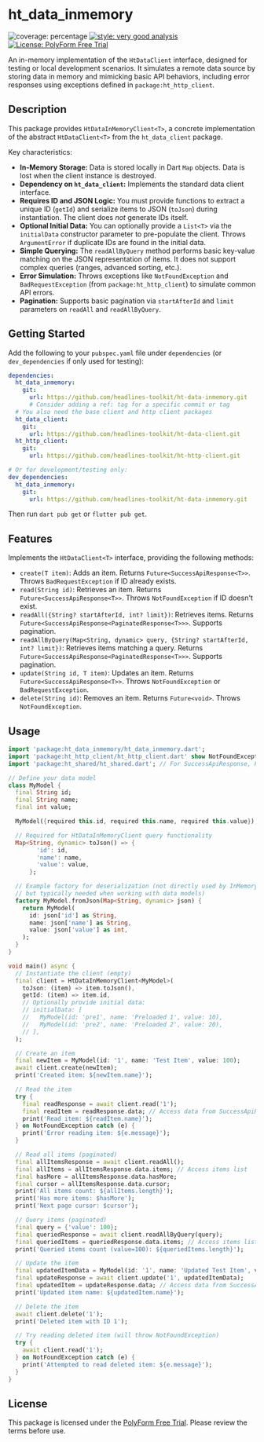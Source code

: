 # ht_data_inmemory

![coverage: percentage](https://img.shields.io/badge/coverage-98-green)
[![style: very good analysis](https://img.shields.io/badge/style-very_good_analysis-B22C89.svg)](https://pub.dev/packages/very_good_analysis)
[![License: PolyForm Free Trial](https://img.shields.io/badge/License-PolyForm%20Free%20Trial-blue)](https://polyformproject.org/licenses/free-trial/1.0.0)

An in-memory implementation of the `HtDataClient` interface, designed for testing or local development scenarios. It simulates a remote data source by storing data in memory and mimicking basic API behaviors, including error responses using exceptions defined in `package:ht_http_client`.

## Description

This package provides `HtDataInMemoryClient<T>`, a concrete implementation of the abstract `HtDataClient<T>` from the `ht_data_client` package.

Key characteristics:
- **In-Memory Storage:** Data is stored locally in Dart `Map` objects. Data is lost when the client instance is destroyed.
- **Dependency on `ht_data_client`:** Implements the standard data client interface.
- **Requires ID and JSON Logic:** You must provide functions to extract a unique ID (`getId`) and serialize items to JSON (`toJson`) during instantiation. The client does *not* generate IDs itself.
- **Optional Initial Data:** You can optionally provide a `List<T>` via the `initialData` constructor parameter to pre-populate the client. Throws `ArgumentError` if duplicate IDs are found in the initial data.
- **Simple Querying:** The `readAllByQuery` method performs basic key-value matching on the JSON representation of items. It does not support complex queries (ranges, advanced sorting, etc.).
- **Error Simulation:** Throws exceptions like `NotFoundException` and `BadRequestException` (from `package:ht_http_client`) to simulate common API errors.
- **Pagination:** Supports basic pagination via `startAfterId` and `limit` parameters on `readAll` and `readAllByQuery`.

## Getting Started

Add the following to your `pubspec.yaml` file under `dependencies` (or `dev_dependencies` if only used for testing):

```yaml
dependencies:
  ht_data_inmemory:
    git:
      url: https://github.com/headlines-toolkit/ht-data-inmemory.git
      # Consider adding a ref: tag for a specific commit or tag
  # You also need the base client and http client packages
  ht_data_client:
    git:
      url: https://github.com/headlines-toolkit/ht-data-client.git
  ht_http_client:
    git:
      url: https://github.com/headlines-toolkit/ht-http-client.git

# Or for development/testing only:
dev_dependencies:
  ht_data_inmemory:
    git:
      url: https://github.com/headlines-toolkit/ht-data-inmemory.git
```

Then run `dart pub get` or `flutter pub get`.

## Features

Implements the `HtDataClient<T>` interface, providing the following methods:
- `create(T item)`: Adds an item. Returns `Future<SuccessApiResponse<T>>`. Throws `BadRequestException` if ID already exists.
- `read(String id)`: Retrieves an item. Returns `Future<SuccessApiResponse<T>>`. Throws `NotFoundException` if ID doesn't exist.
- `readAll({String? startAfterId, int? limit})`: Retrieves items. Returns `Future<SuccessApiResponse<PaginatedResponse<T>>>`. Supports pagination.
- `readAllByQuery(Map<String, dynamic> query, {String? startAfterId, int? limit})`: Retrieves items matching a query. Returns `Future<SuccessApiResponse<PaginatedResponse<T>>>`. Supports pagination.
- `update(String id, T item)`: Updates an item. Returns `Future<SuccessApiResponse<T>>`. Throws `NotFoundException` or `BadRequestException`.
- `delete(String id)`: Removes an item. Returns `Future<void>`. Throws `NotFoundException`.

## Usage

```dart
import 'package:ht_data_inmemory/ht_data_inmemory.dart';
import 'package:ht_http_client/ht_http_client.dart' show NotFoundException; // For catching errors
import 'package:ht_shared/ht_shared.dart'; // For SuccessApiResponse, PaginatedResponse

// Define your data model
class MyModel {
  final String id;
  final String name;
  final int value;

  MyModel({required this.id, required this.name, required this.value});

  // Required for HtDataInMemoryClient query functionality
  Map<String, dynamic> toJson() => {
        'id': id,
        'name': name,
        'value': value,
      };

  // Example factory for deserialization (not directly used by InMemory client,
  // but typically needed when working with data models)
  factory MyModel.fromJson(Map<String, dynamic> json) {
    return MyModel(
      id: json['id'] as String,
      name: json['name'] as String,
      value: json['value'] as int,
    );
  }
}

void main() async {
  // Instantiate the client (empty)
  final client = HtDataInMemoryClient<MyModel>(
    toJson: (item) => item.toJson(),
    getId: (item) => item.id,
    // Optionally provide initial data:
    // initialData: [
    //   MyModel(id: 'pre1', name: 'Preloaded 1', value: 10),
    //   MyModel(id: 'pre2', name: 'Preloaded 2', value: 20),
    // ],
  );

  // Create an item
  final newItem = MyModel(id: '1', name: 'Test Item', value: 100);
  await client.create(newItem);
  print('Created item: ${newItem.name}');

  // Read the item
  try {
    final readResponse = await client.read('1');
    final readItem = readResponse.data; // Access data from SuccessApiResponse
    print('Read item: ${readItem.name}');
  } on NotFoundException catch (e) {
    print('Error reading item: ${e.message}');
  }

  // Read all items (paginated)
  final allItemsResponse = await client.readAll();
  final allItems = allItemsResponse.data.items; // Access items list
  final hasMore = allItemsResponse.data.hasMore;
  final cursor = allItemsResponse.data.cursor;
  print('All items count: ${allItems.length}');
  print('Has more items: $hasMore');
  print('Next page cursor: $cursor');

  // Query items (paginated)
  final query = {'value': 100};
  final queriedResponse = await client.readAllByQuery(query);
  final queriedItems = queriedResponse.data.items; // Access items list
  print('Queried items count (value=100): ${queriedItems.length}');

  // Update the item
  final updatedItemData = MyModel(id: '1', name: 'Updated Test Item', value: 150);
  final updateResponse = await client.update('1', updatedItemData);
  final updatedItem = updateResponse.data; // Access data from SuccessApiResponse
  print('Updated item name: ${updatedItem.name}');

  // Delete the item
  await client.delete('1');
  print('Deleted item with ID 1');

  // Try reading deleted item (will throw NotFoundException)
  try {
    await client.read('1');
  } on NotFoundException catch (e) {
    print('Attempted to read deleted item: ${e.message}');
  }
}
```

## License

This package is licensed under the [PolyForm Free Trial](LICENSE). Please review the terms before use.
